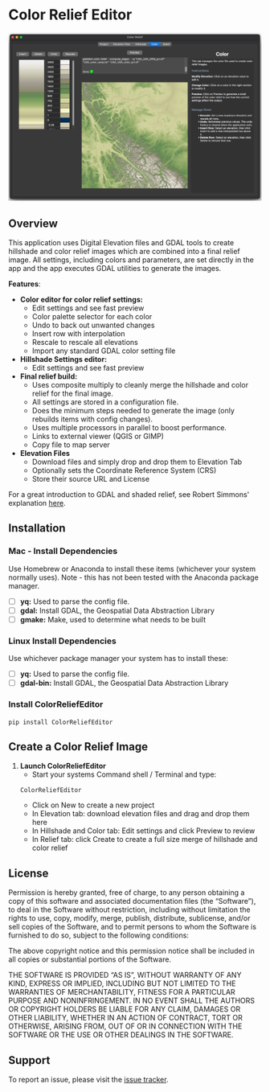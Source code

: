 # Color Relief Editor

<img width="622" alt="sample" src="https://github.com/corb555/ColorReliefEditor/blob/main/docs/images/color%20sample.png?raw=true">

## Overview
This application uses Digital Elevation files and GDAL tools to create hillshade and color relief images which 
are combined into a final relief image. All settings, including colors and parameters, are set directly 
in the app and the app executes GDAL utilities to generate the images.  

**Features**:

* **Color editor for color relief settings:**
  * Edit settings and see fast preview 
  * Color palette selector for each color
  * Undo to back out unwanted changes
  * Insert row with interpolation
  * Rescale to rescale all elevations
  * Import any standard GDAL color setting file 
* **Hillshade Settings editor:**
  * Edit settings and see fast preview
* **Final relief build:**
  * Uses composite multiply to cleanly merge the hillshade and color relief for the final image.
  * All settings are stored in a configuration file.
  * Does the minimum steps needed to generate the image (only rebuilds items with config changes).
  * Uses multiple processors in parallel to boost performance.
  * Links to external viewer (QGIS or GIMP)
  * Copy file to map server
* **Elevation Files**
  * Download files and simply drop and drop them to Elevation Tab
  * Optionally sets the Coordinate Reference System (CRS)
  * Store their source URL and License

 For a great introduction to GDAL and shaded relief, see Robert Simmons'
explanation [here](https://medium.com/@robsimmon/a-gentle-introduction-to-gdal-part-5-shaded-relief-ec29601db654).

## Installation

### Mac - Install Dependencies
Use  Homebrew or Anaconda to install these items (whichever your system normally uses).
Note - this has not been tested with the Anaconda package manager.
- [ ] **yq:** Used to parse the config file.
- [ ] **gdal:** Install GDAL, the Geospatial Data Abstraction Library 
- [ ] **gmake:** Make, used to determine what needs to be built

### Linux Install Dependencies
Use whichever package manager your system has to install these:
- [ ] **yq:** Used to parse the config file.
- [ ] **gdal-bin:** Install GDAL, the Geospatial Data Abstraction Library 

### Install ColorReliefEditor
   ```shell
   pip install ColorReliefEditor
   ```

## Create a Color Relief Image

1. **Launch ColorReliefEditor**
   - Start your systems Command shell / Terminal and type:
   ```shell
   ColorReliefEditor
   ```
   - Click on New to create a new project
   - In Elevation tab: download elevation files and drag and drop them here
   - In Hillshade and Color tab: Edit settings and click Preview to review
   - In Relief tab:  click Create to create a full size merge of hillshade and color relief

## License

Permission is hereby granted, free of charge, to any person obtaining a copy of this software and associated
documentation files (the “Software”), to deal in the Software without restriction, including without limitation the
rights to use, copy, modify, merge, publish, distribute, sublicense, and/or sell copies of the Software, and to permit
persons to whom the Software is furnished to do so, subject to the following conditions:

The above copyright notice and this permission notice shall be included in all copies or substantial portions of the
Software.

THE SOFTWARE IS PROVIDED “AS IS”, WITHOUT WARRANTY OF ANY KIND, EXPRESS OR IMPLIED, INCLUDING BUT NOT LIMITED TO THE
WARRANTIES OF MERCHANTABILITY, FITNESS FOR A PARTICULAR PURPOSE AND NONINFRINGEMENT. IN NO EVENT SHALL THE AUTHORS OR
COPYRIGHT HOLDERS BE LIABLE FOR ANY CLAIM, DAMAGES OR OTHER LIABILITY, WHETHER IN AN ACTION OF CONTRACT, TORT OR
OTHERWISE, ARISING FROM, OUT OF OR IN CONNECTION WITH THE SOFTWARE OR THE USE OR OTHER DEALINGS IN THE SOFTWARE.

## Support
To report an issue, please visit the [issue tracker](https://github.com/corb555/ColorReliefEditor/issues).